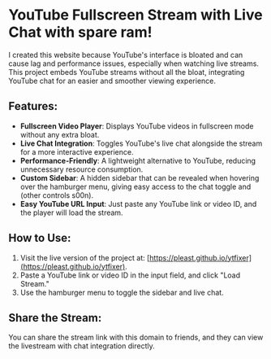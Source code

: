 # YouTube Fullscreen Stream with Live Chat with spare ram!

I created this website because YouTube's interface is bloated and can cause lag and performance issues, especially when watching live streams. This project embeds YouTube streams without all the bloat, integrating YouTube chat for an easier and smoother viewing experience.

## Features:
- **Fullscreen Video Player**: Displays YouTube videos in fullscreen mode without any extra bloat.
- **Live Chat Integration**: Toggles YouTube's live chat alongside the stream for a more interactive experience.
- **Performance-Friendly**: A lightweight alternative to YouTube, reducing unnecessary resource consumption.
- **Custom Sidebar**: A hidden sidebar that can be revealed when hovering over the hamburger menu, giving easy access to the chat toggle and (other controls s00n).
- **Easy YouTube URL Input**: Just paste any YouTube link or video ID, and the player will load the stream.

## How to Use:
1. Visit the live version of the project at: [https://pleast.github.io/ytfixer](https://pleast.github.io/ytfixer).
2. Paste a YouTube link or video ID in the input field, and click "Load Stream."
3. Use the hamburger menu to toggle the sidebar and live chat.

## Share the Stream:
You can share the stream link with this domain to friends, and they can view the livestream with chat integration directly.
